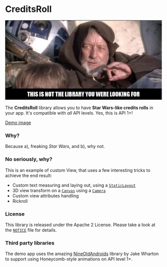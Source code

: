 CreditsRoll
===========

![This is not the library you were looking for.](img/obiwan.jpg)

The **CreditsRoll** library allows you to have **Star Wars-like credits rolls** in your app. It's compatible with
_all_ API levels. Yes, this is API 1+!

[Demo image](img/scroll.gif)

### Why?

Because a), freaking _Star Wars_, and b), why not.

### No seriously, why?

This is an example of custom View, that uses a few interesting tricks to achieve the end result:

* Custom text measuring and laying out, using a
[`StaticLayout`](http://developer.android.com/reference/android/text/StaticLayout.html)
* 3D view transform on a [`Canvas`](http://developer.android.com/reference/android/graphics/Canvas.html)
using a [`Camera`](http://developer.android.com/reference/android/graphics/Camera.html)
* Custom view attributes handling
* Rickroll

### License
This library is released under the Apache 2 License. Please take a look at the [`NOTICE`](NOTICE) file for details.

### Third party libraries
The demo app uses the amazing [NineOldAndroids](http://nineoldandroids.com) library by Jake Wharton to support
using Honeycomb-style animations on API level 1+.